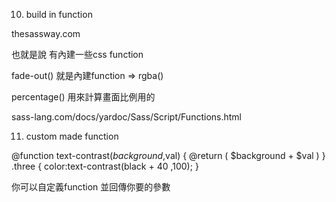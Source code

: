 10. build in function


thesassway.com

也就是說 有內建一些css function

fade-out() 就是內建function => rgba()

percentage() 用來計算畫面比例用的

sass-lang.com/docs/yardoc/Sass/Script/Functions.html

11. custom made function


@function text-contrast($background,$val) {
    @return ( $background + $val )
}
.three {
    color:text-contrast(black + 40 ,100);
}

你可以自定義function 並回傳你要的參數
